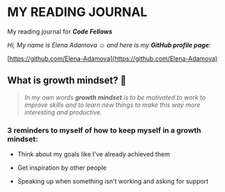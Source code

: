 # MY READING JOURNAL
My reading journal for ***Code Fellows***

_Hi, My name is Elena Adamova :relaxed: and here is my **GitHub profile page**:_

[https://github.com/Elena-Adamova](https://github.com/Elena-Adamova)

## What is growth mindset? :rocket:

> _In my own words ***_growth mindset_*** is to be motivated to work to improve skills and to learn new things to make this way more interesting and productive._

### 3 reminders to myself of how to keep myself in a growth mindset:

+ Think about my goals like I've already achieved them

+ Get inspiration by other people

+ Speaking up when something isn't working and asking for support

